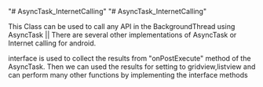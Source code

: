 "# AsyncTask_InternetCalling" 
"# AsyncTask_InternetCalling" 

This Class can be used to call any API in the BackgroundThread using AsyncTask || There are several other implementations of AsyncTask or Internet calling for android.



interface is used to collect the results from "onPostExecute" method of the  AsyncTask.
Then we can used the results for setting to gridview,listview and can perform many other functions by implementing the interface methods
